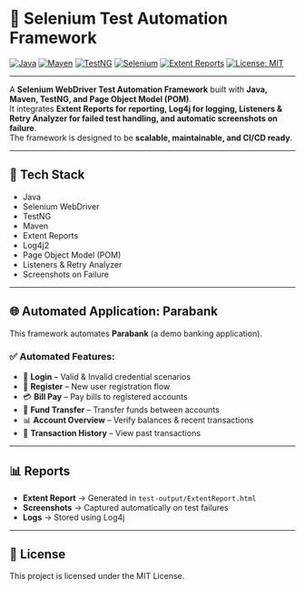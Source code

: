 # 🚀 Selenium Test Automation Framework

[![Java](https://img.shields.io/badge/Java-17-orange)](https://www.oracle.com/java/)
[![Maven](https://img.shields.io/badge/Maven-Build-blue)](https://maven.apache.org/)
[![TestNG](https://img.shields.io/badge/TestNG-Testing-green)](https://testng.org/)
[![Selenium](https://img.shields.io/badge/Selenium-WebDriver-brightgreen)](https://www.selenium.dev/)
[![Extent Reports](https://img.shields.io/badge/Extent-Reports-yellow)](http://extentreports.com/)
[![License: MIT](https://img.shields.io/badge/License-MIT-lightgrey.svg)](LICENSE)

---

A **Selenium WebDriver Test Automation Framework** built with **Java, Maven, TestNG, and Page Object Model (POM)**.  
It integrates **Extent Reports for reporting, Log4j for logging, Listeners & Retry Analyzer for failed test handling, and automatic screenshots on failure**.  
The framework is designed to be **scalable, maintainable, and CI/CD ready**.  

---

## 🔧 Tech Stack
- Java  
- Selenium WebDriver  
- TestNG  
- Maven  
- Extent Reports  
- Log4j2  
- Page Object Model (POM)  
- Listeners & Retry Analyzer  
- Screenshots on Failure  

---

## 🌐 Automated Application: Parabank
This framework automates **Parabank** (a demo banking application).  

### ✅ Automated Features:
- 🔑 **Login** – Valid & Invalid credential scenarios  
- 📝 **Register** – New user registration flow  
- 💳 **Bill Pay** – Pay bills to registered accounts  
- 💸 **Fund Transfer** – Transfer funds between accounts  
- 📊 **Account Overview** – Verify balances & recent transactions  
- 🔄 **Transaction History** – View past transactions  

---

## 📊 Reports
- **Extent Report** → Generated in `test-output/ExtentReport.html`  
- **Screenshots** → Captured automatically on test failures  
- **Logs** → Stored using Log4j  

---

## 📜 License
This project is licensed under the MIT License.  
